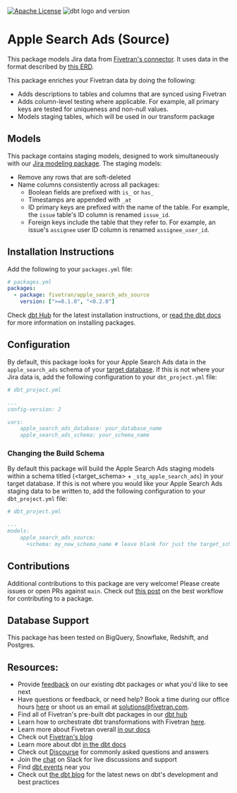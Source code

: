 [![Apache License](https://img.shields.io/badge/License-Apache%202.0-blue.svg)](https://opensource.org/licenses/Apache-2.0) ![dbt logo and version](https://img.shields.io/static/v1?logo=dbt&label=dbt-version&message=0.20.x&color=orange)
# Apple Search Ads (Source) 

This package models Jira data from [Fivetran's connector](https://fivetran.com/docs/applications/apple-search-ads). It uses data in the format described by [this ERD](https://fivetran.com/docs/applications/apple-search-ads/#schemainformation).

This package enriches your Fivetran data by doing the following:
- Adds descriptions to tables and columns that are synced using Fivetran
- Adds column-level testing where applicable. For example, all primary keys are tested for uniqueness and non-null values.
- Models staging tables, which will be used in our transform package

## Models
This package contains staging models, designed to work simultaneously with our [Jira modeling package](https://github.com/fivetran/dbt_apple_search_ads).  The staging models:
- Remove any rows that are soft-deleted
- Name columns consistently across all packages:
    - Boolean fields are prefixed with `is_` or `has_`
    - Timestamps are appended with `_at`
    - ID primary keys are prefixed with the name of the table.  For example, the `issue` table's ID column is renamed `issue_id`.
    - Foreign keys include the table that they refer to. For example, an issue's `assignee` user ID column is renamed `assignee_user_id`.

## Installation Instructions
Add the following to your `packages.yml` file:
```yml
# packages.yml
packages:
  - package: fivetran/apple_search_ads_source
    version: [">=0.1.0", "<0.2.0"]
```

Check [dbt Hub](https://hub.getdbt.com/) for the latest installation instructions, or [read the dbt docs](https://docs.getdbt.com/docs/package-management) for more information on installing packages.

## Configuration
By default, this package looks for your Apple Search Ads data in the `apple_search_ads` schema of your [target database](https://docs.getdbt.com/docs/running-a-dbt-project/using-the-command-line-interface/configure-your-profile). If this is not where your Jira data is, add the following configuration to your `dbt_project.yml` file:

```yml
# dbt_project.yml

...
config-version: 2

vars:
    apple_search_ads_database: your_database_name
    apple_search_ads_schema: your_schema_name 
```

### Changing the Build Schema
By default this package will build the Apple Search Ads staging models within a schema titled (<target_schema> + `_stg_apple_search_ads`) in your target database. If this is not where you would like your Apple Search Ads staging data to be written to, add the following configuration to your `dbt_project.yml` file:

```yml
# dbt_project.yml

...
models:
    apple_search_ads_source:
      +schema: my_new_schema_name # leave blank for just the target_schema
```

## Contributions
Additional contributions to this package are very welcome! Please create issues
or open PRs against `main`. Check out 
[this post](https://discourse.getdbt.com/t/contributing-to-a-dbt-package/657) 
on the best workflow for contributing to a package.

## Database Support
This package has been tested on BigQuery, Snowflake, Redshift, and Postgres.

## Resources:
- Provide [feedback](https://www.surveymonkey.com/r/DQ7K7WW) on our existing dbt packages or what you'd like to see next
- Have questions or feedback, or need help? Book a time during our office hours [here](https://calendly.com/fivetran-solutions-team/fivetran-solutions-team-office-hours) or shoot us an email at solutions@fivetran.com.
- Find all of Fivetran's pre-built dbt packages in our [dbt hub](https://hub.getdbt.com/fivetran/)
- Learn how to orchestrate dbt transformations with Fivetran [here](https://fivetran.com/docs/transformations/dbt).
- Learn more about Fivetran overall [in our docs](https://fivetran.com/docs)
- Check out [Fivetran's blog](https://fivetran.com/blog)
- Learn more about dbt [in the dbt docs](https://docs.getdbt.com/docs/introduction)
- Check out [Discourse](https://discourse.getdbt.com/) for commonly asked questions and answers
- Join the [chat](http://slack.getdbt.com/) on Slack for live discussions and support
- Find [dbt events](https://events.getdbt.com) near you
- Check out [the dbt blog](https://blog.getdbt.com/) for the latest news on dbt's development and best practices

